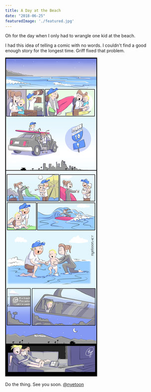 ```yaml
---
title: A Day at the Beach
date: "2018-06-25"
featuredImage: './featured.jpg'
---
```


Oh for the day when I only had to wrangle one kid at the beach.

<!-- end -->

I had this idea of telling a comic with no words. I couldn't find a good enough story for the longest time. Griff fixed that problem. 

![Comic](./nyetoon-dayatbeach-01.jpg)

Do the thing.
See you soon.
[@nyetoon](http://twitter.com/nyetoon)


